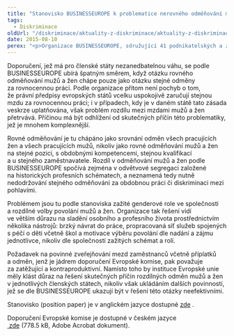 ```yaml
---
title: "Stanovisko BUSINESSEUROPE k problematice nerovného odměňování mužů a žen"
tags:
  - Diskriminace
oldUrl: "/diskriminace/aktuality-z-diskriminace/aktuality-z-diskriminace-2015/stanovisko-businesseurope-k-problematice-nerovneho-odmenovani-muzu-a-zen/"
date: 2015-08-10
perex: "<p>Organizace BUSINESSEUROPE, sdružující 41 podnikatelských a zaměstnavatelských svazů z 35 zemí Evropy, vydala dne 23. června 2015 stanovisko k otázce nerovného odměňování mužů a žen. V něm kriticky nahlíží především na doporučení Evropské komise o posílení zásady rovného odměňování mužů a žen prostřednictvím transparentnosti.</p>"
---
```


<!-- imported from the old website -->

<p class="align-blok">Doporučení, jež má pro členské státy nezanedbatelnou váhu, se podle BUSINESSEUROPE ubírá špatným směrem, když otázku rovného odměňování mužů a žen chápe pouze jako otázku stejné odměny za rovnocennou práci. Podle organizace přitom není pochyb o tom, že právní předpisy evropských států vcelku uspokojivě zaručují stejnou mzdu za rovnocennou práci; i v případech, kdy je v daném státě tato zásada veskrze uplatňována, však problém rozdílu mezi mzdami mužů a žen přetrvává. Příčinou má být odhlížení od skutečných příčin této problematiky, jež je mnohem komplexnější. </p><p class="align-blok">Rovné odměňování je tu chápáno jako srovnání odměn všech pracujících žen a všech pracujících mužů, nikoliv jako rovné odměňování mužů a žen na stejné pozici, s obdobnými kompetencemi, stejnou kvalifikací a u stejného zaměstnavatele. Rozdíl v odměňování mužů a žen podle BUSINESSEUROPE spočívá zejména v odvětvové segregaci založené na historických profesních schématech, a neznamená tedy nutně nedodržování stejného odměňování za obdobnou práci či diskriminaci mezi pohlavími. </p><p class="align-blok">Problémem jsou tu podle stanoviska zažité genderové role ve společnosti a rozdílné volby povolání mužů a žen. Organizace tak řešení vidí ve větším důrazu na sladění osobního a profesního života prostřednictvím několika nástrojů: brzký návrat do práce, propracovaná síť služeb spojených s péčí o děti včetně škol a motivace výběru povolání dle nadání a zájmu jednotlivce, nikoliv dle společností zažitých schémat a rolí. </p><p class="align-blok">Požadavek na povinné zveřejňování mezd zaměstnanců včetně příplatků a odměn, jenž je jádrem doporučení Evropské komise, pak považuje za zatěžující a kontraproduktivní. Namísto toho by instituce Evropské unie měly klást důraz na řešení skutečných příčin rozdílných odměn mužů a žen v jednotlivých členských státech, nikoliv však ukládáním dalších povinností, jež se dle BUSINESSEUROPE ukazují být v řešení této otázky neefektivními.</p><p class="align-blok">Stanovisko (position paper) je v anglickém jazyce dostupné <a title="Otevření do nového okna" href="http://www.businesseurope.eu/Content/Default.asp?PageID=568&amp;DocID=34250" target="_blank">zde</a> . </p><p class="align-blok">Doporučení Evropské komise je dostupné v českém jazyce <a title="Otevření do nového okna" href="/uploads-import/DISKRIMINACE/aktuality/Doporuceni.pdf" target="_blank"> zde</a> (778.5 kB, Adobe Acrobat dokument). </p>
